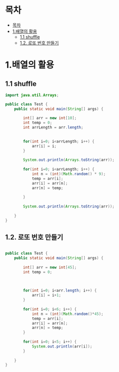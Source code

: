 # 목차
- [목차](#목차)
- [1.배열의 활용](#1배열의-활용)
	- [1.1 shuffle](#11-shuffle)
	- [1.2. 로또 번호 만들기](#12-로또-번호-만들기)

# 1.배열의 활용

## 1.1 shuffle
```java
import java.util.Arrays;

public class Test {
	public static void main(String[] args) {
		
		int[] arr = new int[10];
		int temp = 0;
		int arrLength = arr.length;
		
		
		for(int i=0; i<arrLength; i++) {
			arr[i] = i;
		}
		
		System.out.println(Arrays.toString(arr));
		
		for(int i=0; i<arrLength; i++) {
			int n = (int)(Math.random() * 9);
			temp = arr[i];
			arr[i] = arr[n];
			arr[n] = temp;
			
		}
		
		System.out.println(Arrays.toString(arr));
		
	}
}
```

## 1.2. 로또 번호 만들기

```java

public class Test {
	public static void main(String[] args) {
		
		int[] arr = new int[45];
		int temp = 0;
		
		
		
		for(int i=0; i<arr.length; i++) {
			arr[i] = i+1;
		}
		
		for(int i=0; i<6; i++) {
			int n = (int)(Math.random()*45);
			temp = arr[i];
			arr[i] = arr[n];
			arr[n] = temp;
		}
		
		for(int i=0; i<5; i++) {
			System.out.println(arr[i]);
		}
		
	}
}

```